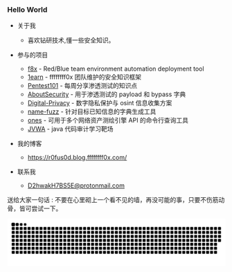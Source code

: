 ### Hello World

- 关于我
  - 喜欢钻研技术,懂一些安全知识。
- 参与的项目
  - [f8x](https://github.com/ffffffff0x/f8x) - Red/Blue team environment automation deployment tool
  - [1earn](https://github.com/No-Github/1earn) - ffffffff0x 团队维护的安全知识框架
  - [Pentest101](https://github.com/ffffffff0x/Pentest101) - 每周分享渗透测试的知识点
  - [AboutSecurity](https://github.com/ffffffff0x/AboutSecurity) - 用于渗透测试的 payload 和 bypass 字典
  - [Digital-Privacy](https://github.com/ffffffff0x/Digital-Privacy) - 数字隐私保护与 osint 信息收集方案
  - [name-fuzz](https://github.com/ffffffff0x/name-fuzz) - 针对目标已知信息的字典生成工具
  - [ones](https://github.com/ffffffff0x/ones) - 可用于多个网络资产测绘引擎 API 的命令行查询工具
  - [JVWA](https://github.com/ffffffff0x/JVWA) - java 代码审计学习靶场

- 我的博客
  - https://r0fus0d.blog.ffffffff0x.com/

- 联系我
  - D2hwakH7BS5E@protonmail.com

送给大家一句话 : 不要在心里砌上一个看不见的墙，再没可能的事，只要不伤筋动骨，皆可尝试一下。

![github contribution grid snake animation](https://raw.githubusercontent.com/No-Github/No-Github/output/github-contribution-grid-snake.svg)
